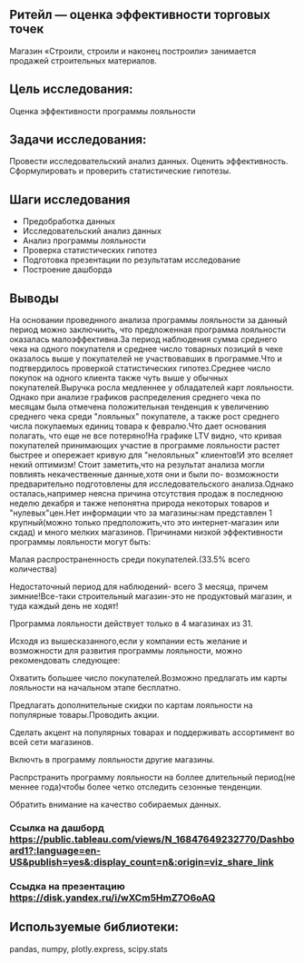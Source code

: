## Ритейл — оценка эффективности торговых точек
Магазин «Строили, строили и наконец построили» занимается продажей строительных материалов.

## Цель исследования:
Оценка эффективности программы лояльности
## Задачи исследования:
Провести исследовательский анализ данных.
Оценить эффективность.
Сформулировать и проверить статистические гипотезы.


## Шаги исследования 

* Предобработка данных
* Исследовательский анализ данных
* Анализ программы лояльности
* Проверка статистических гипотез
* Подготовка презентации по результатам исследование
* Построение дашборда

## Выводы
На основании проведнного анализа программы лояльности за данный период можно заключиить, что предложенная программа лояльности оказалась малоэффективна.За период наблюдения сумма среднего чека на одного покупателя и среднее число товарных позиций в чеке оказалось выше у покупателей не участвовавших в программе.Что и подтвердилось проверкой статистических гипотез.Среднее число покупок на одного клиента также чуть выше у обычных покупателей.Выручка росла медленнее у обладателей карт лояльности. Однако при анализе графиков распределения среднего чека по месяцам была отмечена положительная тенденция к увеличению среднего чека среди "лояльных" покупателе, а также рост среднего числа покупаемых единиц товара к февралю.Что дает основания полагать, что еще не все потеряно!На графике LTV видно, что кривая покупателей принимающих участие в программе лояльности растет быстрее и опережает кривую для "нелояльных" клиентов!И это вселяет некий оптимизм! Стоит заметить,что на результат анализа могли повлиять некачественные данные,хотя они и были по- возможности предварительно подготовлены для исследовательского анализа.Однако осталась,например неясна причина отсутствия продаж в последнюю неделю декабря и также непонятна природа некоторых товаров и "нулевых"цен.Нет информации что за магазины:нам представлен 1 крупный(можно только предположить,что это интернет-магазин или скдад) и много мелких магазинов. Причинами низкой эффективности программы лояльности могут быть:

Малая распространенность среди покупателей.(33.5% всего количества)

Недостаточный период для наблюдений- всего 3 месяца, причем зимние!Все-таки строительный магазин-это не продуктовый магазин, и туда каждый день не ходят!

Программа лояльности действует только в 4 магазинах из 31.

Исходя из вышесказанного,если у компании есть желание и возможности для развития программы лояльности, можно рекомендовать следующее:

Охватить большее число покупателей.Возможно предлагать им карты лояльности на начальном этапе бесплатно.

Предлагать дополнительные скидки по картам лояльности на популярные товары.Проводить акции.

Сделать акцент на популярных товарах и поддерживать ассортимент во всей сети магазинов.

Включть в программу лояльности другие магазины.

Распрстранить программу лояльности на боллее длительный период(не меннее года)чтобы более четко отследить сезонные тенденции.

Обратить внимание на качество собираемых данных.

### Ссылка на дашборд <https://public.tableau.com/views/N_16847649232770/Dashboard1?:language=en-US&publish=yes&:display_count=n&:origin=viz_share_link>

### Ссыдка на презентацию <https://disk.yandex.ru/i/wXCm5HmZ7O6oAQ>

## Используемые библиотеки:
pandas, numpy, plotly.express, scipy.stats

